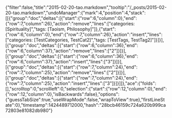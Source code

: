 {"filter":false,"title":"2015-02-20-tao.markdown","tooltip":"/_posts/2015-02-20-tao.markdown","undoManager":{"mark":4,"position":4,"stack":[[{"group":"doc","deltas":[{"start":{"row":6,"column":0},"end":{"row":7,"column":26},"action":"remove","lines":["categories: [Spirituality]","tags: [Taoism, Philosophy]"]},{"start":{"row":6,"column":0},"end":{"row":7,"column":26},"action":"insert","lines":["categories: [TestCategories, TestCat2]","tags: [TestTags, TestTag2]"]}]}],[{"group":"doc","deltas":[{"start":{"row":6,"column":36},"end":{"row":6,"column":37},"action":"remove","lines":["2"]}]}],[{"group":"doc","deltas":[{"start":{"row":6,"column":36},"end":{"row":6,"column":37},"action":"insert","lines":["3"]}]}],[{"group":"doc","deltas":[{"start":{"row":7,"column":24},"end":{"row":7,"column":25},"action":"remove","lines":["2"]}]}],[{"group":"doc","deltas":[{"start":{"row":7,"column":24},"end":{"row":7,"column":25},"action":"insert","lines":["3"]}]}]]},"ace":{"folds":[],"scrolltop":0,"scrollleft":0,"selection":{"start":{"row":12,"column":0},"end":{"row":12,"column":0},"isBackwards":false},"options":{"guessTabSize":true,"useWrapMode":false,"wrapToView":true},"firstLineState":0},"timestamp":1424489712000,"hash":"28bcb46159c724a620b999ca72803e81082db980"}